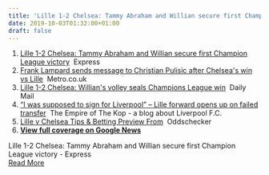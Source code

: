 ```yaml
---
title: 'Lille 1-2 Chelsea: Tammy Abraham and Willian secure first Champion League victory - Express'
date: 2019-10-03T01:32:00+01:00
draft: false
---
```


1.  [Lille 1-2 Chelsea: Tammy Abraham and Willian secure first Champion League victory](https://www.express.co.uk/sport/football/1184570/Chelsea-Champions-League-Lille-TV-Channel-Live-Stream-Watch-Online-Team-News-Score-Latest)  Express
2.  [Frank Lampard sends message to Christian Pulisic after Chelsea's win vs Lille](https://metro.co.uk/2019/10/03/frank-lampard-wants-chelsea-players-edge-dropping-christian-pulisic-lille-10851571/)  Metro.co.uk
3.  [Lille 1-2 Chelsea: Willian's volley seals Champions League win](https://www.dailymail.co.uk/sport/football/article-7530353/Lille-1-2-Chelsea-Willians-volley-seals-win.html)  Daily Mail
4.  [“I was supposed to sign for Liverpool” – Lille forward opens up on failed transfer](https://www.empireofthekop.com/2019/10/02/i-was-supposed-to-sign-for-liverpool-lille-forward-opens-up-on-failed-transfer/)  The Empire of The Kop - a blog about Liverpool F.C.
5.  [Lille v Chelsea Tips & Betting Preview From](https://www.oddschecker.com/tips/football/champions-league/20191002-lille-v-chelsea-tips-betting-preview)  Oddschecker
6.  **[View full coverage on Google News](https://news.google.com/stories/CAAqnwEICiKYAUNCSVNiRG9KYzNSdmNua3RNell3U2w4S0VRaXNrZUdtam9BTUVVT3BCam5vNXNYUUVrcE1UMU5ESUhaeklFTm9aV3h6WldFZ3dyY2dSM0p2ZFhBZ1UzUmhaMlVnd3JjZ1RXRjBZMmhrWVhrZ01pQnZaaUEySU1LM0lGVkZSa0VnUTJoaGJYQnBiMjV6SUV4bFlXZDFaU2dBUAE?oc=5)**

  
Lille 1-2 Chelsea: Tammy Abraham and Willian secure first Champion League victory - Express  
[Read More](https://www.express.co.uk/sport/football/1184570/Chelsea-Champions-League-Lille-TV-Channel-Live-Stream-Watch-Online-Team-News-Score-Latest)